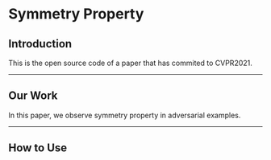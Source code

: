 # Symmetry Property


## Introduction

This is the open source code of a paper that has commited to CVPR2021.

---

## Our Work

In this paper, we observe symmetry property in adversarial examples.

---

## How to Use


